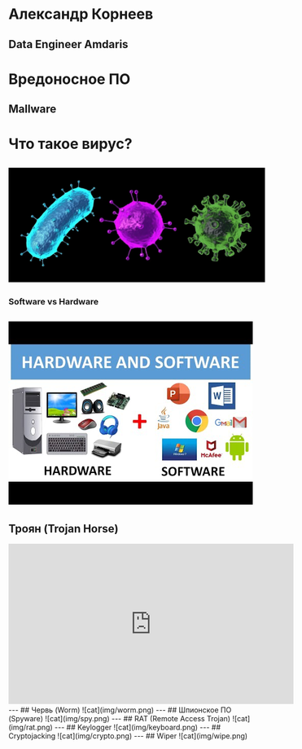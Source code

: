 # Александр Корнеев
Data Engineer
Amdaris
---
# Вредоносное ПО
Mallware
---
# Что такое вирус?
![cat](img/virus.png)
---
### Software vs Hardware
![cat](img/software_hardware.png)
---
## Троян (Trojan Horse)
<iframe width="560" height="315" src="https://www.youtube.com/embed/WjlZDftLBsM?si=-5A-VtqdB1V6jRp_?t=129" title="YouTube video player" frameborder="0" allow="accelerometer; autoplay; clipboard-write; encrypted-media; gyroscope; picture-in-picture; web-share" referrerpolicy="strict-origin-when-cross-origin" allowfullscreen></iframe>
---
## Червь (Worm)
![cat](img/worm.png)
---
## Шпионское ПО (Spyware)
![cat](img/spy.png)
---
## RAT (Remote Access Trojan)
![cat](img/rat.png)
---
## Keylogger
![cat](img/keyboard.png)
---
## Cryptojacking
![cat](img/crypto.png)
---
## Wiper
![cat](img/wipe.png)
